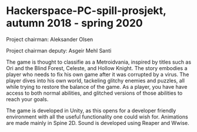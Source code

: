 # Hackerspace-PC-spill-prosjekt, autumn 2018 - spring 2020

Project chairman: Aleksander Olsen

Project chairman deputy: Asgeir Mehl Santi

The game is thought to classifie as a Metroidvania, inspired by titles such as Ori and the Blind Forest, Celeste, and Hollow Knight. The story embodies a player who needs to fix his own game after it was corrupted by a virus. The player dives into his own world, tackeling glitchy enemies and puzzles, all while trying to restore the balance of the game. As a player, you have have access to both normal abilities, and glitched versions of those abilities to reach your goals.

The game is developed in Unity, as this opens for a developer friendly environment with all the useful functionality one could wish for. Animations are made mainly in Spine 2D. Sound is developed using Reaper and Wwise.
